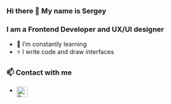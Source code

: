 ### Hi there 👋 My name is Sergey
### I am a Frontend Developer and UX/UI designer

- 🌱 I’m constantly learning
- ⚡ I write code and draw interfaces

### 📫 Contact with me
- [<img align="left" alt="React" width="25px" src="https://cdn.worldvectorlogo.com/logos/linkedin-icon-2.svg" />][LinkedIn]




[LinkedIn]: linkedin.com/in/seem16


